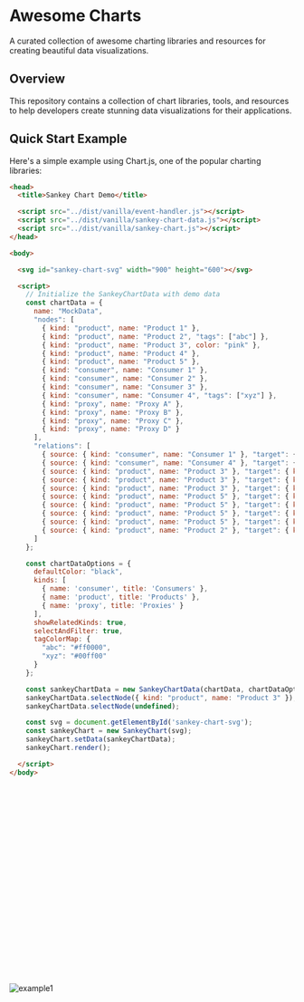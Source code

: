 
# Awesome Charts

A curated collection of awesome charting libraries and resources for creating beautiful data visualizations.

## Overview

This repository contains a collection of chart libraries, tools, and resources to help developers create stunning data visualizations for their applications.

## Quick Start Example

Here's a simple example using Chart.js, one of the popular charting libraries:

```html
<head>
  <title>Sankey Chart Demo</title>

  <script src="../dist/vanilla/event-handler.js"></script>
  <script src="../dist/vanilla/sankey-chart-data.js"></script>
  <script src="../dist/vanilla/sankey-chart.js"></script>
</head>

<body>

  <svg id="sankey-chart-svg" width="900" height="600"></svg>

  <script>
    // Initialize the SankeyChartData with demo data
    const chartData = {
      name: "MockData",
      "nodes": [
        { kind: "product", name: "Product 1" },
        { kind: "product", name: "Product 2", "tags": ["abc"] },
        { kind: "product", name: "Product 3", color: "pink" },
        { kind: "product", name: "Product 4" },
        { kind: "product", name: "Product 5" },
        { kind: "consumer", name: "Consumer 1" },
        { kind: "consumer", name: "Consumer 2" },
        { kind: "consumer", name: "Consumer 3" },
        { kind: "consumer", name: "Consumer 4", "tags": ["xyz"] },
        { kind: "proxy", name: "Proxy A" },
        { kind: "proxy", name: "Proxy B" },
        { kind: "proxy", name: "Proxy C" },
        { kind: "proxy", name: "Proxy D" }
      ],
      "relations": [
        { source: { kind: "consumer", name: "Consumer 1" }, "target": { kind: "product", name: "Product 3" } },
        { source: { kind: "consumer", name: "Consumer 4" }, "target": { kind: "product", name: "Product 3" } },
        { source: { kind: "product", name: "Product 3" }, "target": { kind: "proxy", name: "Proxy B" } },
        { source: { kind: "product", name: "Product 3" }, "target": { kind: "proxy", name: "Proxy A" } },
        { source: { kind: "product", name: "Product 3" }, "target": { kind: "product", name: "Product 4" } },
        { source: { kind: "product", name: "Product 5" }, "target": { kind: "proxy", name: "Proxy A" } },
        { source: { kind: "product", name: "Product 5" }, "target": { kind: "proxy", name: "Proxy B" } },
        { source: { kind: "product", name: "Product 5" }, "target": { kind: "proxy", name: "Proxy C" } },
        { source: { kind: "product", name: "Product 5" }, "target": { kind: "proxy", name: "Proxy D" } },
        { source: { kind: "product", name: "Product 2" }, "target": { kind: "proxy", name: "Proxy D" } }
      ]
    };

    const chartDataOptions = {
      defaultColor: "black",
      kinds: [
        { name: 'consumer', title: 'Consumers' },
        { name: 'product', title: 'Products' },
        { name: 'proxy', title: 'Proxies' }
      ],
      showRelatedKinds: true,
      selectAndFilter: true,
      tagColorMap: {
        "abc": "#ff0000",
        "xyz": "#00ff00"
      }
    };

    const sankeyChartData = new SankeyChartData(chartData, chartDataOptions);
    sankeyChartData.selectNode({ kind: "product", name: "Product 3" });
    sankeyChartData.selectNode(undefined);

    const svg = document.getElementById('sankey-chart-svg');
    const sankeyChart = new SankeyChart(svg);
    sankeyChart.setData(sankeyChartData);
    sankeyChart.render();

  </script>
</body>
```

<svg id="sankey-chart-svg" width="900" height="600"></svg>

<script src="https://cdn.jsdelivr.net/npm/@vii7/awesome-sankey-chart/dist/vanilla/event-handler.js"></script>
<script src="https://cdn.jsdelivr.net/npm/@vii7/awesome-sankey-chart/dist/vanilla/sankey-chart-data.js"></script>
<script src="https://cdn.jsdelivr.net/npm/@vii7/awesome-sankey-chart/dist/vanilla/sankey-chart.js"></script>

<script>
  const chartData = {
    name: "MockData",
    "nodes": [
      { kind: "product", name: "Product 1" },
      { kind: "product", name: "Product 2", "tags": ["abc"] },
      { kind: "product", name: "Product 3", color: "pink" },
      { kind: "product", name: "Product 4" },
      { kind: "product", name: "Product 5" },
      { kind: "consumer", name: "Consumer 1" },
      { kind: "consumer", name: "Consumer 2" },
      { kind: "consumer", name: "Consumer 3" },
      { kind: "consumer", name: "Consumer 4", "tags": ["xyz"] },
      { kind: "proxy", name: "Proxy A" },
      { kind: "proxy", name: "Proxy B" },
      { kind: "proxy", name: "Proxy C" },
      { kind: "proxy", name: "Proxy D" }
    ],
    "relations": [
      { source: { kind: "consumer", name: "Consumer 1" }, "target": { kind: "product", name: "Product 3" } },
      { source: { kind: "consumer", name: "Consumer 4" }, "target": { kind: "product", name: "Product 3" } },
      { source: { kind: "product", name: "Product 3" }, "target": { kind: "proxy", name: "Proxy B" } },
      { source: { kind: "product", name: "Product 3" }, "target": { kind: "proxy", name: "Proxy A" } },
      { source: { kind: "product", name: "Product 3" }, "target": { kind: "product", name: "Product 4" } },
      { source: { kind: "product", name: "Product 5" }, "target": { kind: "proxy", name: "Proxy A" } },
      { source: { kind: "product", name: "Product 5" }, "target": { kind: "proxy", name: "Proxy B" } },
      { source: { kind: "product", name: "Product 5" }, "target": { kind: "proxy", name: "Proxy C" } },
      { source: { kind: "product", name: "Product 5" }, "target": { kind: "proxy", name: "Proxy D" } },
      { source: { kind: "product", name: "Product 2" }, "target": { kind: "proxy", name: "Proxy D" } }
    ]
  };

  const chartDataOptions = {
    defaultColor: "black",
    kinds: [
      { name: 'consumer', title: 'Consumers' },
      { name: 'product', title: 'Products' },
      { name: 'proxy', title: 'Proxies' }
    ],
    showRelatedKinds: true,
    selectAndFilter: true,
    tagColorMap: {
      "abc": "#ff0000",
      "xyz": "#00ff00"
    }
  };

  const sankeyChartData = new SankeyChartData(chartData, chartDataOptions);
  sankeyChartData.selectNode({ kind: "product", name: "Product 3" });
  sankeyChartData.selectNode(undefined);

  const svg = document.getElementById('sankey-chart-svg');
  const sankeyChart = new SankeyChart(svg);
  sankeyChart.setData(sankeyChartData);
  sankeyChart.render();

</script>

![example1](https://cdn.jsdelivr.net/npm/@vii7/awesome-sankey-chart/docs/images/example1.png "Screenshot")
